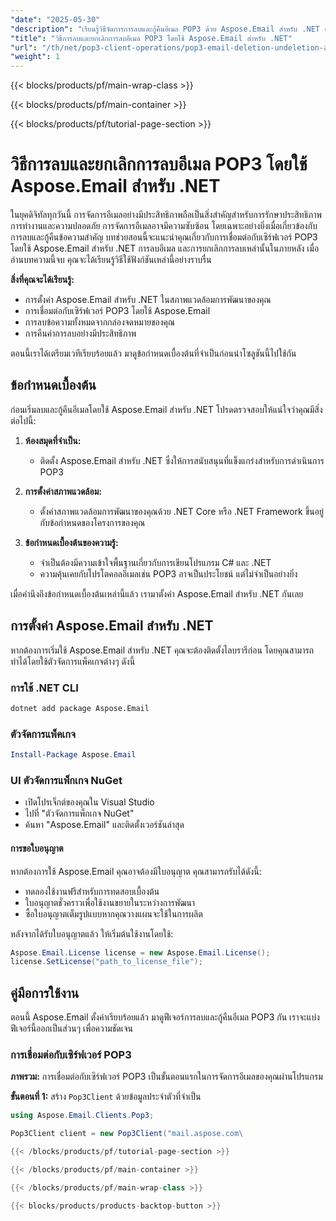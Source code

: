 ```yaml
---
"date": "2025-05-30"
"description": "เรียนรู้วิธีจัดการการลบและกู้คืนอีเมล POP3 ด้วย Aspose.Email สำหรับ .NET คู่มือนี้ครอบคลุมถึงการเชื่อมต่อ การลบ และการกู้คืนอีเมลอย่างมีประสิทธิภาพ"
"title": "วิธีการลบและยกเลิกการลบอีเมล POP3 โดยใช้ Aspose.Email สำหรับ .NET"
"url": "/th/net/pop3-client-operations/pop3-email-deletion-undeletion-aspose-dotnet/"
"weight": 1
---
```


{{< blocks/products/pf/main-wrap-class >}}

{{< blocks/products/pf/main-container >}}

{{< blocks/products/pf/tutorial-page-section >}}
# วิธีการลบและยกเลิกการลบอีเมล POP3 โดยใช้ Aspose.Email สำหรับ .NET

ในยุคดิจิทัลทุกวันนี้ การจัดการอีเมลอย่างมีประสิทธิภาพถือเป็นสิ่งสำคัญสำหรับการรักษาประสิทธิภาพการทำงานและความปลอดภัย การจัดการอีเมลอาจมีความซับซ้อน โดยเฉพาะอย่างยิ่งเมื่อเกี่ยวข้องกับการลบและกู้คืนข้อความสำคัญ บทช่วยสอนนี้จะแนะนำคุณเกี่ยวกับการเชื่อมต่อกับเซิร์ฟเวอร์ POP3 โดยใช้ Aspose.Email สำหรับ .NET การลบอีเมล และการยกเลิกการลบเหล่านั้นในภายหลัง เมื่ออ่านบทความนี้จบ คุณจะได้เรียนรู้วิธีใช้ฟังก์ชันเหล่านี้อย่างราบรื่น

**สิ่งที่คุณจะได้เรียนรู้:**
- การตั้งค่า Aspose.Email สำหรับ .NET ในสภาพแวดล้อมการพัฒนาของคุณ
- การเชื่อมต่อกับเซิร์ฟเวอร์ POP3 โดยใช้ Aspose.Email
- การลบข้อความทั้งหมดจากกล่องจดหมายของคุณ
- การคืนค่าการลบอย่างมีประสิทธิภาพ

ตอนนี้เราได้เตรียมเวทีเรียบร้อยแล้ว มาดูข้อกำหนดเบื้องต้นที่จำเป็นก่อนนำโซลูชันนี้ไปใช้กัน

## ข้อกำหนดเบื้องต้น

ก่อนเริ่มลบและกู้คืนอีเมลโดยใช้ Aspose.Email สำหรับ .NET โปรดตรวจสอบให้แน่ใจว่าคุณมีสิ่งต่อไปนี้:

1. **ห้องสมุดที่จำเป็น:**
   - ติดตั้ง Aspose.Email สำหรับ .NET ซึ่งให้การสนับสนุนที่แข็งแกร่งสำหรับการดำเนินการ POP3

2. **การตั้งค่าสภาพแวดล้อม:**
   - ตั้งค่าสภาพแวดล้อมการพัฒนาของคุณด้วย .NET Core หรือ .NET Framework ขึ้นอยู่กับข้อกำหนดของโครงการของคุณ

3. **ข้อกำหนดเบื้องต้นของความรู้:**
   - จำเป็นต้องมีความเข้าใจพื้นฐานเกี่ยวกับการเขียนโปรแกรม C# และ .NET
   - ความคุ้นเคยกับโปรโตคอลอีเมลเช่น POP3 อาจเป็นประโยชน์ แต่ไม่จำเป็นอย่างยิ่ง

เมื่อคำนึงถึงข้อกำหนดเบื้องต้นเหล่านี้แล้ว เรามาตั้งค่า Aspose.Email สำหรับ .NET กันเลย

## การตั้งค่า Aspose.Email สำหรับ .NET

หากต้องการเริ่มใช้ Aspose.Email สำหรับ .NET คุณจะต้องติดตั้งไลบรารีก่อน โดยคุณสามารถทำได้โดยใช้ตัวจัดการแพ็คเกจต่างๆ ดังนี้

### การใช้ .NET CLI
```bash
dotnet add package Aspose.Email
```

### ตัวจัดการแพ็คเกจ
```powershell
Install-Package Aspose.Email
```

### UI ตัวจัดการแพ็กเกจ NuGet
- เปิดโปรเจ็กต์ของคุณใน Visual Studio
- ไปที่ "ตัวจัดการแพ็กเกจ NuGet"
- ค้นหา "Aspose.Email" และติดตั้งเวอร์ชันล่าสุด

#### การขอใบอนุญาต

หากต้องการใช้ Aspose.Email คุณอาจต้องมีใบอนุญาต คุณสามารถรับได้ดังนี้:
- ทดลองใช้งานฟรีสำหรับการทดสอบเบื้องต้น
- ใบอนุญาตชั่วคราวเพื่อใช้งานขยายในระหว่างการพัฒนา
- ซื้อใบอนุญาตเต็มรูปแบบหากคุณวางแผนจะใช้ในการผลิต

หลังจากได้รับใบอนุญาตแล้ว ให้เริ่มต้นใช้งานโดยใช้:
```csharp
Aspose.Email.License license = new Aspose.Email.License();
license.SetLicense("path_to_license_file");
```

## คู่มือการใช้งาน

ตอนนี้ Aspose.Email ตั้งค่าเรียบร้อยแล้ว มาดูฟีเจอร์การลบและกู้คืนอีเมล POP3 กัน เราจะแบ่งฟีเจอร์นี้ออกเป็นส่วนๆ เพื่อความชัดเจน

### การเชื่อมต่อกับเซิร์ฟเวอร์ POP3

**ภาพรวม:**
การเชื่อมต่อกับเซิร์ฟเวอร์ POP3 เป็นขั้นตอนแรกในการจัดการอีเมลของคุณผ่านโปรแกรม

**ขั้นตอนที่ 1:** สร้าง `Pop3Client` ด้วยข้อมูลประจำตัวที่จำเป็น
```csharp
using Aspose.Email.Clients.Pop3;

Pop3Client client = new Pop3Client("mail.aspose.com\

{{< /blocks/products/pf/tutorial-page-section >}}

{{< /blocks/products/pf/main-container >}}

{{< /blocks/products/pf/main-wrap-class >}}

{{< blocks/products/products-backtop-button >}}